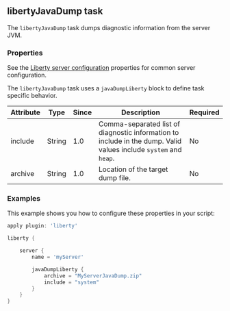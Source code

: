 ## libertyJavaDump task

The `libertyJavaDump` task dumps diagnostic information from the server JVM.

### Properties

See the [Liberty server configuration](libertyExtensions.md#liberty-server-configuration) properties for common server configuration.

The `libertyJavaDump` task uses a `javaDumpLiberty` block to define task specific behavior.

| Attribute | Type  | Since | Description | Required |
| --------- | ----- | ----- | ----------- | -------- |
| include | String | 1.0 | Comma-separated list of diagnostic information to include in the dump. Valid values include `system` and `heap`.  | No |
| archive | String | 1.0 | Location of the target dump file.  | No |

### Examples

This example shows you how to configure these properties in your script:

```groovy
apply plugin: 'liberty'

liberty {

    server {
        name = 'myServer'

        javaDumpLiberty {
            archive = "MyServerJavaDump.zip"
            include = "system"
        }
    }
}

```
